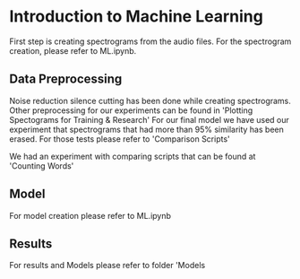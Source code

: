 # Introduction to Machine Learning

First step is creating spectrograms from the audio files. For the spectrogram creation, please refer to ML.ipynb.

## Data Preprocessing

Noise reduction silence cutting has been done while creating spectrograms. Other preprocessing for our experiments can be found in 'Plotting Spectograms for Training & Research'
For our final model we have used our experiment that spectrograms that had more than 95% similarity has been erased. For those tests please refer to 'Comparison Scripts'

We had an experiment with comparing scripts that can be found at 'Counting Words'

## Model

For model creation please refer to ML.ipynb 

## Results
For results and Models please refer to folder 'Models
